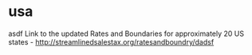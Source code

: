 # usa
asdf
Link to the updated Rates and Boundaries for approximately 20 US states - http://streamlinedsalestax.org/ratesandboundry/dadsf
